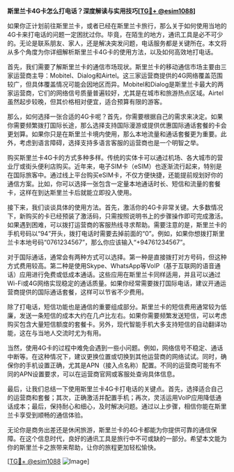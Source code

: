 **斯里兰卡4G卡怎么打电话？深度解读与实用技巧[[TG💪+ @esim1088](https://t.me/s/esim1088)]**

如果你正计划前往斯里兰卡，或者已经在斯里兰卡旅行，那么关于如何使用当地的4G卡来打电话的问题一定困扰过你。毕竟，在陌生的地方，通讯工具是必不可少的。无论是联系朋友、家人，还是解决突发问题，电话服务都是关键所在。本文将从多个角度为你详细解析斯里兰卡4G卡的使用方法，以及如何高效地打电话。

首先，我们需要了解斯里兰卡的通信市场现状。斯里兰卡的移动通信市场主要由三家运营商主导：Mobitel、Dialog和Airtel。这三家运营商提供的4G网络覆盖范围较广，但具体覆盖情况可能会因地区而异。Mobitel和Dialog是斯里兰卡最大的两家运营商，它们的网络信号质量普遍较好，尤其是在城市和旅游热点区域。Airtel虽然起步较晚，但其价格相对便宜，适合预算有限的游客。

那么，如何选择一张合适的4G卡呢？首先，你需要根据自己的需求来决定。如果你需要频繁拨打国际长途，那么选择支持国际漫游或提供优惠国际通话套餐的卡会更划算。如果你只是在斯里兰卡境内使用，那么本地流量和通话套餐更为重要。此外，考虑到语言障碍，选择支持多语言客服的运营商也是一个明智之举。

购买斯里兰卡4G卡的方式多种多样。传统的实体卡可以通过机场、各大城市的营业厅或街头便利店购买。近年来，电子SIM卡（eSIM）也逐渐流行起来，特别是在国际旅客中。通过线上平台购买eSIM卡，不仅方便快捷，还能提前规划好你的通信方案。比如，你可以选择一张包含一定量本地通话时长、短信和流量的套餐卡，这样在到达斯里兰卡后就能立即投入使用。

接下来，我们谈谈具体的使用方法。首先，激活你的4G卡非常关键。大多数情况下，新购买的卡已经预装了激活码，只需按照说明书上的步骤操作即可完成激活。如果遇到困难，可以拨打运营商的客服热线寻求帮助。需要注意的是，斯里兰卡的手机号码以“94”开头，拨打电话时需要去掉前面的“0”。例如，如果你想拨打斯里兰卡本地号码“0761234567”，那么你应该输入“+94761234567”。

对于国际通话，通常会有两种方式可以选择。第一种是直接拨打对方号码，但这种方式费用较高。第二种是使用Skype、WhatsApp等VoIP（基于互联网的语音通话）应用进行免费或低成本通话。这些应用在斯里兰卡同样适用，并且可以通过Wi-Fi或4G网络实现稳定的通话质量。如果你经常需要拨打国际电话，建议开通运营商提供的国际通话套餐，这样可以节省不少费用。

除了打电话，短信功能也是通信的重要组成部分。斯里兰卡的短信费用通常较为低廉，发送一条短信的成本大约在几卢比左右。如果你需要频繁发送短信，可以考虑购买包含大量短信额度的套餐卡。另外，现代智能手机大多支持短信的自动翻译功能，这在与当地人交流时尤为有用。

当然，使用4G卡的过程中难免会遇到一些小问题。例如，网络信号不稳定、通话中断等。在这种情况下，建议更换位置或切换到其他运营商的网络试试。同时，确保你的手机设置正确，尤其是APN（接入点名称）配置。不同的运营商可能有不同的APN设置要求，可以在运营商官网或客服处查询具体信息。

最后，让我们总结一下使用斯里兰卡4G卡打电话的关键点。首先，选择适合自己的运营商和套餐；其次，正确激活并配置手机；再次，灵活运用VoIP应用降低通话成本；最后，保持耐心和细心，及时解决问题。通过以上步骤，相信你能在斯里兰卡享受到顺畅的通信体验。

无论你是商务出差还是休闲旅游，斯里兰卡的4G卡都能为你提供可靠的通信保障。在这个信息时代，良好的通讯工具是旅行中不可或缺的一部分。希望本文能为你的斯里兰卡之旅带来帮助，让你的旅程更加轻松愉快。

[[TG💪+ @esim1088](https://t.me/s/esim1088) ![Image](https://i.postimg.cc/4NQfJmqS/Snipaste-2025-05-13-00-14-12.png)]